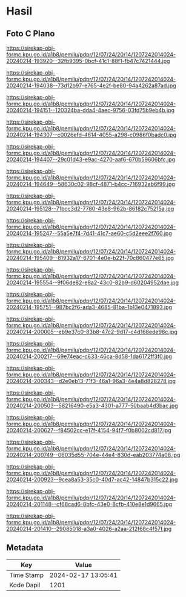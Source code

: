 # Hasil

## Foto C Plano

https://sirekap-obj-formc.kpu.go.id/a1b8/pemilu/pdpr/12/07/24/20/14/1207242014024-20240214-193920--32fb9395-0bcf-41c1-88f1-fb47c7421444.jpg

https://sirekap-obj-formc.kpu.go.id/a1b8/pemilu/pdpr/12/07/24/20/14/1207242014024-20240214-194038--73d12b97-e765-4e2f-be80-94a4262a87ad.jpg

https://sirekap-obj-formc.kpu.go.id/a1b8/pemilu/pdpr/12/07/24/20/14/1207242014024-20240214-194151--120324ba-dda4-4aec-9756-03fd75b9eb4b.jpg

https://sirekap-obj-formc.kpu.go.id/a1b8/pemilu/pdpr/12/07/24/20/14/1207242014024-20240214-194307--c0026efd-4614-4055-a298-c0986f0badc0.jpg

https://sirekap-obj-formc.kpu.go.id/a1b8/pemilu/pdpr/12/07/24/20/14/1207242014024-20240214-194407--29c01d43-e9ac-4270-aaf6-670b59606bfc.jpg

https://sirekap-obj-formc.kpu.go.id/a1b8/pemilu/pdpr/12/07/24/20/14/1207242014024-20240214-194649--58630c02-98cf-4871-b4cc-716932ab6f99.jpg

https://sirekap-obj-formc.kpu.go.id/a1b8/pemilu/pdpr/12/07/24/20/14/1207242014024-20240214-195128--71bcc3d2-7780-43e8-962b-86182c75215a.jpg

https://sirekap-obj-formc.kpu.go.id/a1b8/pemilu/pdpr/12/07/24/20/14/1207242014024-20240214-195247--55a5e7f4-7d41-41c7-ae60-c5d2eee2f760.jpg

https://sirekap-obj-formc.kpu.go.id/a1b8/pemilu/pdpr/12/07/24/20/14/1207242014024-20240214-195409--81932a17-6701-4e0e-b22f-70c860477e65.jpg

https://sirekap-obj-formc.kpu.go.id/a1b8/pemilu/pdpr/12/07/24/20/14/1207242014024-20240214-195554--9f06de82-e8a2-43c0-82b9-d60204952dae.jpg

https://sirekap-obj-formc.kpu.go.id/a1b8/pemilu/pdpr/12/07/24/20/14/1207242014024-20240214-195751--987bc2f6-ada3-4685-81ba-1b13e0471893.jpg

https://sirekap-obj-formc.kpu.go.id/a1b8/pemilu/pdpr/12/07/24/20/14/1207242014024-20240214-200005--eb9e37c0-83b8-47c2-9d17-c4d168ede98c.jpg

https://sirekap-obj-formc.kpu.go.id/a1b8/pemilu/pdpr/12/07/24/20/14/1207242014024-20240214-200217--69e74eac-c633-46ca-8d58-1da6172ff3f0.jpg

https://sirekap-obj-formc.kpu.go.id/a1b8/pemilu/pdpr/12/07/24/20/14/1207242014024-20240214-200343--d2e0eb13-71f3-46a1-96a3-4e4a8d828278.jpg

https://sirekap-obj-formc.kpu.go.id/a1b8/pemilu/pdpr/12/07/24/20/14/1207242014024-20240214-200503--58216490-e5a3-4301-a777-50baab4d3bac.jpg

https://sirekap-obj-formc.kpu.go.id/a1b8/pemilu/pdpr/12/07/24/20/14/1207242014024-20240214-200627--f84502cc-e17f-4154-94f7-f0b8002cd817.jpg

https://sirekap-obj-formc.kpu.go.id/a1b8/pemilu/pdpr/12/07/24/20/14/1207242014024-20240214-200749--06035d55-704e-44e4-830d-eab203774a08.jpg

https://sirekap-obj-formc.kpu.go.id/a1b8/pemilu/pdpr/12/07/24/20/14/1207242014024-20240214-200923--9cea8a53-35c0-40d7-ac42-14847b315c22.jpg

https://sirekap-obj-formc.kpu.go.id/a1b8/pemilu/pdpr/12/07/24/20/14/1207242014024-20240214-201148--cf68cad6-8bfc-43e0-8cfb-410e8e1d9665.jpg

https://sirekap-obj-formc.kpu.go.id/a1b8/pemilu/pdpr/12/07/24/20/14/1207242014024-20240214-201410--29085018-a3a0-4026-a2aa-212f68c4f57f.jpg


## Metadata

| Key        | Value               |
| ---------- | ------------------- |
| Time Stamp | 2024-02-17 13:05:41 |
| Kode Dapil | 1201                |



